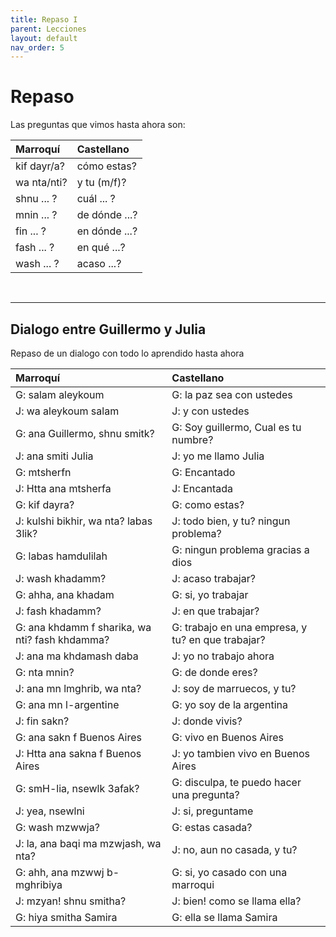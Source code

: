 ```yaml
---
title: Repaso I
parent: Lecciones
layout: default
nav_order: 5
---
```


# Repaso

Las preguntas que vimos hasta ahora son:

| Marroquí    | Castellano    |
|:------------|:--------------|
| kif dayr/a? | cómo estas?   |
| wa nta/nti? | y tu (m/f)?   |
| shnu ... ?  | cuál ... ?    |
| mnin ... ?  | de dónde ...? |
| fin ... ?   | en dónde ...? |
| fash ... ?  | en qué ...?   |
| wash ... ?  | acaso ...?    |

<br />

---

## Dialogo entre Guillermo y Julia

Repaso de un dialogo con todo lo aprendido hasta ahora

| Marroquí                                       | Castellano                                          |
|:-----------------------------------------------|:----------------------------------------------------|
| G: salam aleykoum                              | G: la paz sea con ustedes                           |
| J: wa aleykoum salam                           | J: y con ustedes                                    |
| G: ana Guillermo, shnu smitk?                 | G: Soy guillermo, Cual es tu numbre?                 |
| J: ana smiti Julia                             | J: yo me llamo Julia                                |
| G: mtsherfn                                    | G: Encantado                                        |
| J: Htta ana mtsherfa                           | J: Encantada                                        |
| G: kif dayra?                                  | G: como estas?                                      |
| J: kulshi bikhir, wa nta? labas 3lik?          | J: todo bien, y tu? ningun problema?                |
| G: labas hamdulilah                            | G: ningun problema gracias a dios                   |
| J: wash khadamm?                               | J: acaso trabajar?                                  |
| G: ahha, ana khadam                            | G: si, yo trabajar                                  |
| J: fash khadamm?                               | J: en que trabajar?                                 |
| G: ana khdamm f sharika, wa nti? fash khdamma? | G: trabajo en una empresa, y tu? en que trabajar?   |
| J: ana ma khdamash daba                        | J: yo no trabajo ahora                              |
| G: nta mnin?                                   | G: de donde eres?                                   |
| J: ana mn lmghrib, wa nta?                     | J: soy de marruecos, y tu?                          |
| G: ana mn l-argentine                          | G: yo soy de la argentina                           |
| J: fin sakn?                                   | J: donde vivis?                                     |
| G: ana sakn f Buenos Aires                     | G: vivo en Buenos Aires                             |
| J: Htta ana sakna f Buenos Aires               | J: yo tambien vivo en Buenos Aires                  |
| G: smH-lia, nsewlk 3afak?                      | G: disculpa, te puedo hacer una pregunta?           |
| J: yea, nsewlni                                | J: si, preguntame                                   |
| G: wash mzwwja?                                | G: estas casada?                                    |
| J: la, ana baqi ma mzwjash, wa nta?            | J: no, aun no casada, y tu?                         |
| G: ahh, ana mzwwj b-mghribiya                  | G: si, yo casado con una marroqui                   |
| J: mzyan! shnu smitha?                         | J: bien! como se llama ella?                        |
| G: hiya smitha Samira                          | G: ella se llama Samira                             |